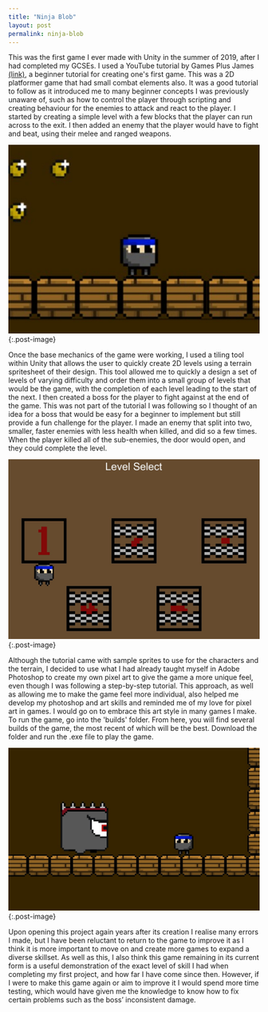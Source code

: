 ```yaml
---
title: "Ninja Blob"
layout: post
permalink: ninja-blob
---
```


This was the first game I ever made with Unity in the summer of 2019, after I had completed my GCSEs. I used a YouTube tutorial by Games Plus James <a href="https://youtube.com/playlist?list=PLiyfvmtjWC_Up8XNvM3OSqgbJoMQgHkVz">(link)</a>, a beginner tutorial for creating one's first game. This was a 2D platformer game that had small combat elements also. It was a good tutorial to follow as it introduced me to many beginner concepts I was previously unaware of, such as how to control the player through scripting and creating behaviour for the enemies to attack and react to the player. I started by creating a simple level with a few blocks that the player can run across to the exit. I then added an enemy that the player would have to fight and beat, using their melee and ranged weapons. 

![Image 1](./assets/img/ninja_blob.jpg){:.post-image}

Once the base mechanics of the game were working, I used a tiling tool within Unity that allows the user to quickly create 2D levels using a terrain spritesheet of their design. This tool allowed me to quickly a design a set of levels of varying difficulty and order them into a small group of levels that would be the game, with the completion of each level leading to the start of the next. I then created a boss for the player to fight against at the end of the game. This was not part of the tutorial I was following so I thought of an idea for a boss that would be easy for a beginner to implement but still provide a fun challenge for the player. I made an enemy that split into two, smaller, faster enemies with less health when killed, and did so a few times. When the player killed all of the sub-enemies, the door would open, and they could complete the level.

![Image 2](./assets/img/ninja_blob2.jpg){:.post-image}

Although the tutorial came with sample sprites to use for the characters and the terrain, I decided to use what I had already taught myself in Adobe Photoshop to create my own pixel art to give the game a more unique feel, even though I was following a step-by-step tutorial. This approach, as well as allowing me to make the game feel more individual, also helped me develop my photoshop and art skills and reminded me of my love for pixel art in games. I would go on to embrace this art style in many games I make. To run the game, go into the 'builds' folder. From here, you will find several builds of the game, the most recent of which will be the best. Download the folder and run the .exe file to play the game.

![Image 3](./assets/img/ninja_blob3.jpg){:.post-image}

Upon opening this project again years after its creation I realise many errors I made, but I have been reluctant to return to the game to improve it as I think it is more important to move on and create more games to expand a diverse skillset. As well as this, I also think this game remaining in its current form is a useful demonstration of the exact level of skill I had when completing my first project, and how far I have come since then. However, if I were to make this game again or aim to improve it I would spend more time testing, which would have given me the knowledge to know how to fix certain problems such as the boss’ inconsistent damage.


<!-- <video width="100%" controls>
  <source src="{{ 'ninja-blob.mp4' | relative_url }}" type="video/mp4">
  Your browser does not support the video tag.
</video> -->